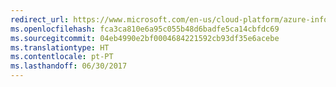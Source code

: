 ```yaml
---
redirect_url: https://www.microsoft.com/en-us/cloud-platform/azure-information-protection
ms.openlocfilehash: fca3ca810e6a95c055b48d6badfe5ca14cbfdc69
ms.sourcegitcommit: 04eb4990e2bf0004684221592cb93df35e6acebe
ms.translationtype: HT
ms.contentlocale: pt-PT
ms.lasthandoff: 06/30/2017
---
```

